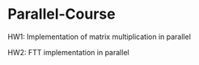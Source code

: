 # Parallel-Course

HW1: Implementation of matrix multiplication in parallel

HW2: FTT implementation in parallel
